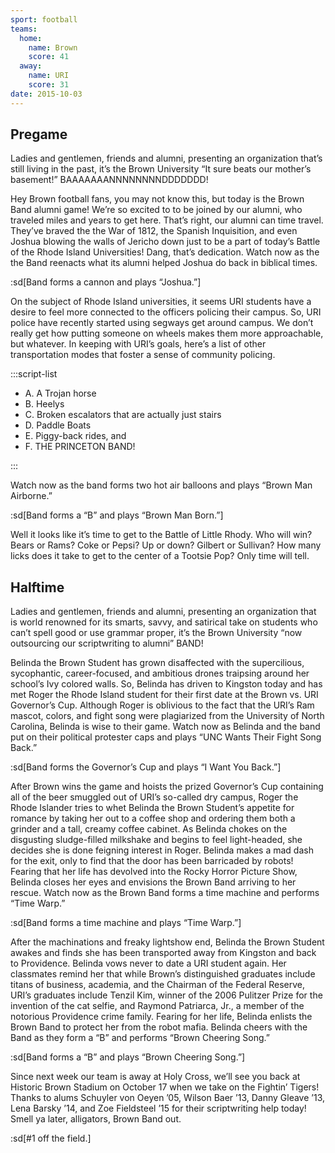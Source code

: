 ```yaml
---
sport: football
teams:
  home:
    name: Brown
    score: 41
  away:
    name: URI
    score: 31
date: 2015-10-03
---
```


## Pregame

Ladies and gentlemen, friends and alumni, presenting an organization that’s still living in the past, it’s the Brown University “It sure beats our mother’s basement!” BAAAAAAANNNNNNNNDDDDDDD!

Hey Brown football fans, you may not know this, but today is the Brown Band alumni game! We’re so excited to to be joined by our alumni, who traveled miles and years to get here. That’s right, our alumni can time travel. They’ve braved the the War of 1812, the Spanish Inquisition, and even Joshua blowing the walls of Jericho down just to be a part of today’s Battle of the Rhode Island Universities! Dang, that’s dedication. Watch now as the the Band reenacts what its alumni helped Joshua do back in biblical times.

:sd[Band forms a cannon and plays “Joshua.”]

On the subject of Rhode Island universities, it seems URI students have a desire to feel more connected to the officers policing their campus. So, URI police have recently started using segways get around campus. We don’t really get how putting someone on wheels makes them more approachable, but whatever. In keeping with URI’s goals, here’s a list of other transportation modes that foster a sense of community policing.

:::script-list

- A. A Trojan horse
- B. Heelys
- C. Broken escalators that are actually just stairs
- D. Paddle Boats
- E. Piggy-back rides, and
- F. THE PRINCETON BAND!

:::

Watch now as the band forms two hot air balloons and plays “Brown Man Airborne.”

:sd[Band forms a “B” and plays “Brown Man Born.”]

Well it looks like it’s time to get to the Battle of Little Rhody. Who will win? Bears or Rams? Coke or Pepsi? Up or down? Gilbert or Sullivan? How many licks does it take to get to the center of a Tootsie Pop? Only time will tell.

## Halftime

Ladies and gentlemen, friends and alumni, presenting an organization that is world renowned for its smarts, savvy, and satirical take on students who can’t spell good or use grammar proper, it’s the Brown University “now outsourcing our scriptwriting to alumni” BAND!

Belinda the Brown Student has grown disaffected with the supercilious, sycophantic, career-focused, and ambitious drones traipsing around her school’s Ivy colored walls. So, Belinda has driven to Kingston today and has met Roger the Rhode Island student for their first date at the Brown vs. URI Governor’s Cup. Although Roger is oblivious to the fact that the URI’s Ram mascot, colors, and fight song were plagiarized from the University of North Carolina, Belinda is wise to their game. Watch now as Belinda and the band put on their political protester caps and plays “UNC Wants Their Fight Song Back.”

:sd[Band forms the Governor’s Cup and plays “I Want You Back.”]

After Brown wins the game and hoists the prized Governor’s Cup containing all of the beer smuggled out of URI’s so-called dry campus, Roger the Rhode Islander tries to whet Belinda the Brown Student’s appetite for romance by taking her out to a coffee shop and ordering them both a grinder and a tall, creamy coffee cabinet. As Belinda chokes on the disgusting sludge-filled milkshake and begins to feel light-headed, she decides she is done feigning interest in Roger. Belinda makes a mad dash for the exit, only to find that the door has been barricaded by robots! Fearing that her life has devolved into the Rocky Horror Picture Show, Belinda closes her eyes and envisions the Brown Band arriving to her rescue. Watch now as the Brown Band forms a time machine and performs “Time Warp.”

:sd[Band forms a time machine and plays “Time Warp.”]

After the machinations and freaky lightshow end, Belinda the Brown Student awakes and finds she has been transported away from Kingston and back to Providence. Belinda vows never to date a URI student again. Her classmates remind her that while Brown’s distinguished graduates include titans of business, academia, and the Chairman of the Federal Reserve, URI’s graduates include Tenzil Kim, winner of the 2006 Pulitzer Prize for the invention of the cat selfie, and Raymond Patriarca, Jr., a member of the notorious Providence crime family. Fearing for her life, Belinda enlists the Brown Band to protect her from the robot mafia. Belinda cheers with the Band as they form a “B” and performs “Brown Cheering Song.”

:sd[Band forms a “B” and plays “Brown Cheering Song.”]

Since next week our team is away at Holy Cross, we’ll see you back at Historic Brown Stadium on October 17 when we take on the Fightin’ Tigers! Thanks to alums Schuyler von Oeyen ’05, Wilson Baer ’13, Danny Gleave ’13, Lena Barsky ’14, and Zoe Fieldsteel ’15 for their scriptwriting help today! Smell ya later, alligators, Brown Band out.

:sd[#1 off the field.]
